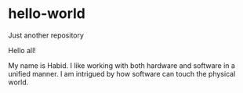 # hello-world
Just another repository

Hello all!

My name is Habid. I like working with both hardware and software in a unified manner. I am intrigued by how software can touch the physical world.
